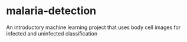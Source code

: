 # malaria-detection
An introductory machine learning project that uses body cell images for infected and uninfected classification 
